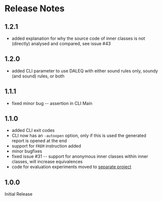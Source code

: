 # Release Notes

## 1.2.1

- added explanation for why the source code of inner classes is not (directly) analysed and compared, see issue #43

## 1.2.0

- added CLI parameter to use DALEQ with either sound rules only, soundy (and sound) rules, or both

## 1.1.1

- fixed minor bug -- assertion in CLI Main

## 1.1.0

- added CLI exit codes
- CLI now has an `-autoopen` option, only if this is used the generated report is opened at the end
- support for `FREM` instruction added
- minor bugfixes
- fixed issue #31 -- support for anonymous inner classes within inner classes, will increase equivalences
- code for evaluation experiments moved to [separate project](https://github.com/binaryeq/daleq-evaluation/)

## 1.0.0

Initial Release
